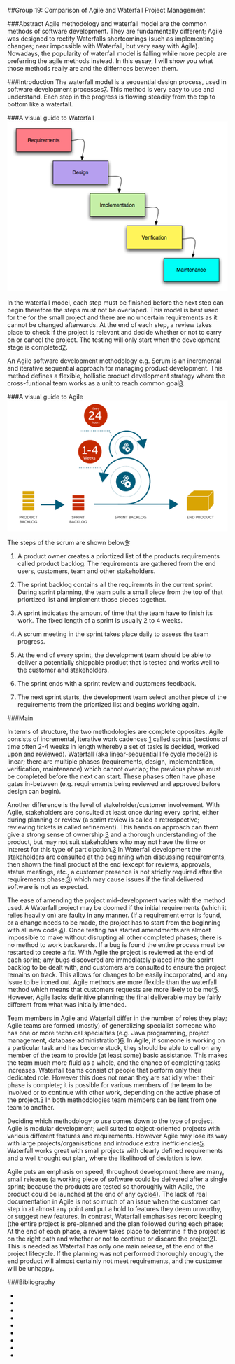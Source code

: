 ##Group 19: Comparison of Agile and Waterfall Project Management


###Abstract
Agile methodology and waterfall model are the common methods of software development. They are fundamentally different; Agile was designed to rectify Waterfalls shortcomings (such as implementing changes; near impossible with Waterfall, but very easy with Agile). Nowadays, the popularity of waterfall model is falling while more people are preferring the agile methods instead. In this essay, I will show you what those methods really are and the differnces between them.





###Introduction
The waterfall model is a sequential design process, used in software development processes[7]. This method is very easy to use and understand. Each step in the progress is flowing steadily from the top to bottom like a waterfall.

###A visual guide to Waterfall
![Waterfall development](EssayImages/Waterfall.png)

In the waterfall model, each step must be finished before the next step can begin therefore the steps must not be overlaped. This model is best used for the for the small project and there are no uncertain requirements as it cannot be changed afterwards. At the end of each step, a review takes place to check if the project is relevant and decide whether or not to carry on or cancel the project. The testing will only start when the development stage is completed[2].





An Agile software development methodology e.g. Scrum is an incremental and iterative sequential approach for managing product development. This method defines a flexible, hollistic product development strategy where the cross-funtional team works as a unit to reach common goal[8].

###A visual guide to Agile
![Agile development](EssayImages/Agile.png)


The steps of the scrum are shown below[9]:


1.  A product owner creates a priortized list of the products requirements called product backlog. The requirements are gathered from the end users, customers, team and other stakeholders.

2.  The sprint backlog contains all the requiremnts in the current sprint. During sprint planning, the team pulls a small piece from the top of that priortized list and implement those pieces together.

3.  A sprint indicates the amount of time that the team have to finish its work. The fixed length of a sprint is usually 2 to 4 weeks. 

4.  A scrum meeting in the sprint takes place daily to assess the team progress.

5.  At the end of every sprint, the development team should be able to deliver a potentially shippable product that is tested and works well to the customer and stakeholders.
  
6.  The sprint ends with a sprint review and customers feedback.
  
7.  The next sprint starts, the development team select another piece of the requirements from the priortized list and begins working again.

###Main

In terms of structure, the two methodologies are complete opposites. Agile consists of incremental, iterative work cadences [1] called sprints (sections of time often 2-4 weeks in length whereby a set of tasks is decided, worked upon and reviewed). Waterfall (aka linear-sequential life cycle model[2]) is linear; there are multiple phases (requirements, design, implementation, verification, maintenance) which cannot overlap; the previous phase must be completed before the next can start. These phases often have phase gates in-between (e.g. requirements being reviewed and approved before design can begin).

Another difference is the level of stakeholder/customer involvement.  With Agile, stakeholders are consulted at least once during every sprint, either during planning or review (a sprint review is called a retrospective; reviewing tickets is called refinement). This hands on approach can them give a strong sense of ownership [3] and a thorough understanding of the product, but may not suit stakeholders who may not have the time or interest for this type of participation.[3] In Waterfall development the stakeholders are consulted at the beginning when discussing requirements, then shown the final product at the end (except for reviews, approvals, status meetings, etc., a customer presence is not strictly required after the requirements phase.[3]) which may cause issues if the final delivered software is not as expected.

The ease of amending the project mid-development varies with the method used. A Waterfall project may be doomed if the initial requirements (which it relies heavily on) are faulty in any manner. (If a requirement error is found, or a change needs to be made, the project has to start from the beginning with all new code.[4]). Once testing has started amendments are almost impossible to make without disrupting all other completed phases; there is no method to work backwards. If a bug is found the entire process must be restarted to create a fix. With Agile the project is reviewed at the end of each sprint; any bugs discovered are immediately placed into the sprint backlog to be dealt with, and customers are consulted to ensure the project remains on track. This allows for changes to be easily incorporated, and any issue to be ironed out. Agile methods are more flexible than the waterfall method which means that customers requests are more likely to be met[5]. However, Agile lacks definitive planning; the final deliverable may be fairly different from what was initially intended.

Team members in Agile and Waterfall differ in the number of roles they play; Agile teams are formed (mostly) of generalizing specialist someone who has one or more technical specialties (e.g. Java programming, project management, database administration)[6]. In Agile, if someone is working on a particular task and has become stuck, they should be able to call on any member of the team to provide (at least some) basic assistance. This makes the team much more fluid as a whole, and the chance of completing tasks increases. Waterfall teams consist of people that perform only their dedicated role. However this does not mean they are sat idly when their phase is complete; it is possible for various members of the team to be involved or to continue with other work, depending on the active phase of the project.[3] In both methodologies team members can be lent from one team to another.

Deciding which methodology to use comes down to the type of project. Agile is modular development; well suited to object-oriented projects with various different features and requirements. However Agile may lose its way with large projects/organisations and introduce extra inefficiencies[5]. Waterfall works great with small projects with clearly defined requirements and a well thought out plan, where the likelihood of deviation is low.

Agile puts an emphasis on speed; throughout development there are many, small releases (a working piece of software could be delivered after a single sprint; because the products are tested so thoroughly with Agile, the product could be launched at the end of any cycle[4]). The lack of real documentation in Agile is not so much of an issue when the customer can step in at almost any point and put a hold to features they deem unworthy, or suggest new features. In contrast, Waterfall emphasises record keeping (the entire project is pre-planned and the plan followed during each phase; At the end of each phase, a review takes place to determine if the project is on the right path and whether or not to continue or discard the project[2]). This is needed as Waterfall has only one main release, at the end of the project lifecycle. If the planning was not performed thoroughly enough, the end product will almost certainly not meet requirements, and the customer will be unhappy.


###Bibliography

* [1]: http://agilemethodology.org/
 
* [2]: http://istqbexamcertification.com/what-is-waterfall-model-advantages-disadvantages-and-when-to-use-it/
 
* [3]: http://www.seguetech.com/blog/2013/07/05/waterfall-vs-agile-right-development-methodology
 
* [4]: http://www.base36.com/2012/12/agile-waterfall-methodologies-a-side-by-side-comparison/
 
* [5]: http://manifesto.co.uk/agile-vs-waterfall-comparing-project-management-methodologies/

* [6]: http://www.ambysoft.com/essays/agileRoles.html 

* [7]: https://en.wikipedia.org/wiki/Waterfall_model


* [8]: https://en.wikipedia.org/wiki/Scrum_(software_development)


* [9]: http://istqbexamcertification.com/what-are-agile-software-development-approaches-scrum-kanban-xp-explained/#more-1740


